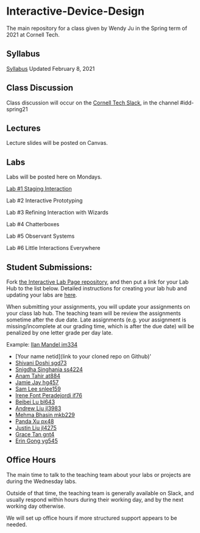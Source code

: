 # Interactive-Device-Design
The main repository for a class given by Wendy Ju in the Spring term of 2021 at Cornell Tech.

## Syllabus
[Syllabus](https://canvas.cornell.edu/courses/27923/assignments/syllabus) Updated February 8, 2021

## Class Discussion
Class discussion will occur on the [Cornell Tech Slack](cornelltech.slack.com), in the channel #idd-spring21

## Lectures
Lecture slides will be posted on Canvas.


## Labs
Labs will be posted here on Mondays.

[Lab #1 Staging Interaction](https://github.com/FAR-Lab/Interactive-Lab-Hub/blob/Spring2021/Lab%201/README.md)

Lab #2 Interactive Prototyping

Lab #3 Refining Interaction with Wizards

Lab #4 Chatterboxes

Lab #5 Observant Systems

Lab #6 Little Interactions Everywhere

## Student Submissions:

Fork  [the Interactive Lab Page repository](https://github.com/FAR-Lab/Interactive-Lab-Hub), and then put a link for your Lab Hub to the list below. Detailed instructions for creating your lab hub and updating your labs are [here](https://github.com/FAR-Lab/Developing-and-Designing-Interactive-Devices/blob/2021Spring/readings/Submitting%20Labs.md).

When submitting your assignments, you will update your assignments on your class lab hub. The teaching team will be review the assignments sometime after the due date. Late assignments (e.g. your assignment is missing/incomplete at our grading time, which is after the due date) will be penalized by one letter grade per day late.



Example:  [Ilan Mandel im334](https://github.com/imandel/Interactive-Lab-Hub)

* [Your name netid](link to your cloned repo on Github)'
* [Shivani Doshi sgd73](https://github.com/shivanidoshi26/Interactive-Lab-Hub/tree/Spring2021/Lab%201)
* [Snigdha Singhania ss4224](https://github.com/singhaniasnigdha/Interactive-Lab-Hub)
* [Anam Tahir at884](https://github.com/anam884/Interactive-Lab-Hub)
* [Jamie Jay hg457](https://github.com/Jamie-Jay/Interactive-Lab-Hub)
* [Sam Lee snlee159](https://github.com/snlee159/Interactive-Lab-Hub)
* [Irene Font Peradejordi if76](https://github.com/IreneFP/Interactive-Lab-Hub)
* [Beibei Lu bl643](https://github.com/beibeilu/Interactive-Lab-Hub)
* [Andrew Liu jl3983](https://github.com/andrewljc0801/Interactive-Lab-Hub)
* [Mehma Bhasin mkb229](https://github.com/mkbhasin/Interactive-Lab-Hub)
* [Panda Xu px48](https://github.com/30PandaX/Interactive-Lab-Hub)
* [Justin Liu jl4275](https://github.com/juicetinliu/Interactive-Lab-Hub)
* [Grace Tan gnt4](https://github.com/greatcan11/Interactive-Lab-Hub)
* [Erin Gong yg545](https://github.com/ering0427/Interactive-Lab-Hub)

## Office Hours 

The main time to talk to the teaching team about your labs or projects are during the Wednesday labs. 

Outside of that time, the teaching team is generally available on Slack, and usually respond within hours during their working day, and by the next working day otherwise. 

We will set up office hours if more structured support appears to be needed.
